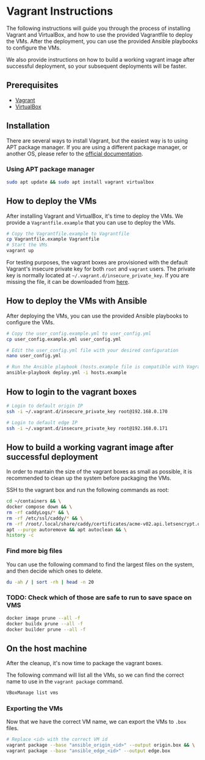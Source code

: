 # Vagrant Instructions

The following instructions will guide you through the process of installing Vagrant and VirtualBox, and how to use the provided Vagrantfile to deploy the VMs. After the deployment, you can use the provided Ansible playbooks to configure the VMs. 

We also provide instructions on how to build a working vagrant image after successful deployment, so your subsequent deployments will be faster.

## Prerequisites

- [Vagrant](https://www.vagrantup.com/downloads)
- [VirtualBox](https://www.virtualbox.org/wiki/Downloads)

## Installation

There are several ways to install Vagrant, but the easiest way is to using APT package manager. If you are using a different package manager, or another OS, please refer to the [official documentation](https://www.vagrantup.com/docs/installation).

### Using APT package manager

```bash
sudo apt update && sudo apt install vagrant virtualbox
```

## How to deploy the VMs

After installing Vagrant and VirtualBox, it's time to deploy the VMs. We provide a `Vagrantfile.example` that you can use to deploy the VMs.

```bash
# Copy the Vagrantfile.example to Vagrantfile
cp Vagrantfile.example Vagrantfile
# Start the VMs
vagrant up
```

For testing purposes, the vagrant boxes are provisioned with the default Vagrant's insecure private key for both `root` and `vagrant` users. The private key is normally located at `~/.vagrant.d/insecure_private_key`. If you are missing the file, it can be downloaded from [here](https://raw.githubusercontent.com/hashicorp/vagrant/refs/heads/main/keys/vagrant.key.rsa).

## How to deploy the VMs with Ansible

After deploying the VMs, you can use the provided Ansible playbooks to configure the VMs. 

```bash
# Copy the user_config.example.yml to user_config.yml
cp user_config.example.yml user_config.yml

# Edit the user_config.yml file with your desired configuration
nano user_config.yml

# Run the Ansible playbook (hosts.example file is compatible with Vagrantfile.example out of the box)
ansible-playbook deploy.yml -i hosts.example
```

## How to login to the vagrant boxes

```bash
# Login to default origin IP
ssh -i ~/.vagrant.d/insecure_private_key root@192.168.0.170 

# Login to default edge IP
ssh -i ~/.vagrant.d/insecure_private_key root@192.168.0.171
```

## How to build a working vagrant image after successful deployment


In order to mantain the size of the vagrant boxes as small as possible, it is recommended to clean up the system before packaging the VMs.


SSH to the vagrant box and run the following commands as root:

```bash
cd ~/containers && \
docker compose down && \
rm -rf caddyLogs/* && \
rm -rf /etc/ssl/caddy/* && \
rm -rf /root/.local/share/caddy/certificates/acme-v02.api.letsencrypt.org-directory/* && \
apt --purge autoremove && apt autoclean && \
history -c
```
### Find more big files

You can use the following command to find the largest files on the system, and then decide which ones to delete.

```bash
du -ah / | sort -rh | head -n 20
```

### TODO: Check which of those are safe to run to save space on VMS

```bash
docker image prune --all -f 
docker buildx prune --all -f 
docker builder prune --all -f
```

## On the host machine

After the cleanup, it's now time to package the vagrant boxes. 

The following command will list all the VMs, so we can find the correct name to use in the `vagrant package` command.

```bash
VBoxManage list vms
```

### Exporting the VMs

Now that we have the correct VM name, we can export the VMs to `.box` files.

```bash
# Replace <id> with the correct VM id
vagrant package --base "ansible_origin_<id>" --output origin.box && \
vagrant package --base "ansible_edge_<id>" --output edge.box
```

